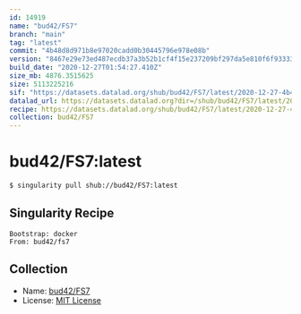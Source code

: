 ```yaml
---
id: 14919
name: "bud42/FS7"
branch: "main"
tag: "latest"
commit: "4b48d8d971b8e97020cadd0b30445796e978e08b"
version: "8467e29e73ed487ecdb37a3b52b1cf4f15e237209bf297da5e810f6f933332be"
build_date: "2020-12-27T01:54:27.410Z"
size_mb: 4876.3515625
size: 5113225216
sif: "https://datasets.datalad.org/shub/bud42/FS7/latest/2020-12-27-4b48d8d9-8467e29e/8467e29e73ed487ecdb37a3b52b1cf4f15e237209bf297da5e810f6f933332be.sif"
datalad_url: https://datasets.datalad.org?dir=/shub/bud42/FS7/latest/2020-12-27-4b48d8d9-8467e29e/
recipe: https://datasets.datalad.org/shub/bud42/FS7/latest/2020-12-27-4b48d8d9-8467e29e/Singularity
collection: bud42/FS7
---
```


# bud42/FS7:latest

```bash
$ singularity pull shub://bud42/FS7:latest
```

## Singularity Recipe

```singularity
Bootstrap: docker
From: bud42/fs7
```

## Collection

 - Name: [bud42/FS7](https://github.com/bud42/FS7)
 - License: [MIT License](https://api.github.com/licenses/mit)

